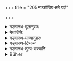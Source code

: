 +++
title = "205 नाऽश्रोत्रिय-तते यज्ञे"

+++

<details><summary>गङ्गानथ-मूलानुवादः</summary>

The Brāhmaṇa shall never eat at a sacrifice performed by one who has not learnt the Veda; or at one performed by a village-priest, or at one offered by a woman or a eunuch.—(205).
</details>

<details><summary>मेधातिथिः</summary>

तत्र भोजनम् एव तावद् अर्थित्वाद् यत्र कुत्रचित् प्राप्तं निषिध्यते । **अश्रोत्रियो** ऽनधीयानस् तेन **तते** प्रारब्धे **यज्ञ** ऋत्विग्भिर् वाश्रोत्रियैस् **तते** **न भुञ्जीत ब्राह्मणः** । **ग्रामयाजी** ग्रामयाजकस् तेन यत्र हूयते, यत्र च **स्त्री** होमं करोति । छान्दोग्ये हि स्त्रीणां गृह्यस्मृतिकारैर् अग्निहोत्रहोम उक्तो ऽतस् तं पश्यन् प्रतिषेधति । 

- अथ वा यत्र यज्ञे स्त्री प्रधानं भर्ता दारिद्र्यादिदोषैर् उपहतः स्त्री च सौदायिकेन धनेन ज्ञातिबलेन च दर्पिता तत्रायं प्रतिषेधः । 

- **क्लीबो** नपुंसकम् ॥ ४.२०५ ॥
</details>

<details><summary>गङ्गानथ-भाष्यानुवादः</summary>

The preceding verse has closed the section on Positive Duties; now begins the section on prohibitions (Negative Duties).

Among the various acts it is that of eating which is likely to be done at random,—food being what is sought after most; hence the text proceeds with prohibitions regarding the act of eating.

‘*Aśrotriya*,’ ‘*Non-śrotriya*,’ is *one who has not learnt the Veda*; at the sacrifice ‘*performed*’—undertaken—by him,—or at sacrifice at which the officiating priests are ignorant of the *Veda*—‘*the Brāhmaṇa shall not eat*.’

‘*Village-priest*,’—one who officiates as the priest of the entire village; where such a person, or a woman, offers the sacrifice.

In the *Chāndogya*, the authors of the *Gṛhya* -rules have described the performance of sacrifices by women, and it is in view of this that the text forbids eating at such sacrifices. Or, the prohibition may refer to that sacrifice at which the woman is the principal performer; her husband being beset with poverty and other disqualifications, and the woman being proud of the wealth acquired by her as dowry, or of the wealth possessed by her relations.

‘*Eunuch*’— wanting in masculinity.—(205)
</details>

<details><summary>गङ्गानथ-टिप्पन्यः</summary>

This verse is quoted in *Mitākṣarā* (on 3.290);—in *Madanapārijāta* (p.
944);—and in *Vīramitrodaya* (Āhnika, p. 494), which explains
‘*aśrotriyatate*’ as ‘that which is performed by such priests or
sacrifices as are devoid of Vedic learning’; this prohibition must mean
that one should not eat at such a sacrifice, even *after
Agniṣomīya-Vapāyāga*; as regards the time before this, eating at a
sacrifice is already forbidden by the general rule that ‘one should not
eat the food belonging to one who has been initiated for a sacrificial
performance’;—‘*grāmayājin*’ is one who performs sacrifices for groups
of men; and one should not eat at a sacrifice where such a priest makes
the offerings;—nor should one eat at a house where *Vaiśvadeva* and
other offerings have been made by a woman; this must be taken as
applying to cases where such priests are available, for where they are
not available, even women fire permitted to make the
offerings;—‘*klība*’ is ‘impotent’.

It is quoted in *Hemādri* (Śrāddha, p. 770);—and in *Prāyaścittaviveka*
(p. 259), which adds the following notes—‘*aśrotrīya*’, one who has not
learnt the Veda,—‘*grāmayājī*’, one who officiates as priest at the
Śrāddha and other performances by several persons, or performs
propitiatory rites for others; one should not go to a sacrifice where
such a man happens to be the *Hotṛ*, priest.
</details>

<details><summary>गङ्गानथ-तुल्य-वाक्यानि</summary>

*Gautama* (17.11).—‘He shall keep away from honour at the hands of
unequals.’

*Āpastamba* (1.19.27).—‘The eunuch also.’

*Vaśiṣṭha* (14.14).—‘He shall not take part in ceremonies performed by
one who serves as the priest of many persons, or by one who initiates
many persons.’
</details>

<details><summary>Bühler</summary>

205	A Brahmana must never eat (a dinner given) at a sacrifice that is offered by one who is not a Srotriya, by one who sacrifices for a multitude of men, by a woman, or by a eunuch.
</details>
